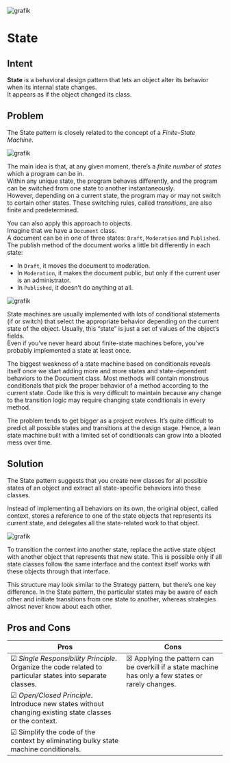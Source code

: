 ![grafik](https://github.com/user-attachments/assets/c70fb1ae-d46d-407a-bb7c-5cebf025fd23)

# State

## Intent

**State** is a behavioral design pattern that lets an object alter its behavior when its internal state changes.  
It appears as if the object changed its class.  

## Problem

The State pattern is closely related to the concept of a *Finite-State Machine*.

![grafik](https://github.com/user-attachments/assets/8451b3ac-67cd-42cf-836a-fabec398257f)

The main idea is that, at any given moment, there’s a *finite number* of *states* which a program can be in.  
Within any unique state, the program behaves differently, and the program can be switched from one state to another instantaneously.  
However, depending on a current state, the program may or may not switch to certain other states. 
These switching rules, called *transitions*, are also finite and predetermined. 

You can also apply this approach to objects.  
Imagine that we have a ``Document`` class.  
A document can be in one of three states: ``Draft``, ``Moderation`` and ``Published``.  
The publish method of the document works a little bit differently in each state:

- In ``Draft``, it moves the document to moderation.
- In ``Moderation``, it makes the document public, but only if the current user is an administrator.
- In ``Published``, it doesn’t do anything at all.

![grafik](https://github.com/user-attachments/assets/672e7e38-11a5-4989-8702-3c48d3b05800)

State machines are usually implemented with lots of conditional statements (if or switch) that select the appropriate behavior depending on the current state of the object. 
Usually, this “state” is just a set of values of the object’s fields.  
Even if you’ve never heard about finite-state machines before, you’ve probably implemented a state at least once.

The biggest weakness of a state machine based on conditionals reveals itself once we start adding more and more states and state-dependent behaviors to the Document class. Most methods will contain monstrous conditionals that pick the proper behavior of a method according to the current state. Code like this is very difficult to maintain because any change to the transition logic may require changing state conditionals in every method.

The problem tends to get bigger as a project evolves. It’s quite difficult to predict all possible states and transitions at the design stage. Hence, a lean state machine built with a limited set of conditionals can grow into a bloated mess over time.

## Solution

The State pattern suggests that you create new classes for all possible states of an object and extract all state-specific behaviors into these classes.

Instead of implementing all behaviors on its own, the original object, called context, stores a reference to one of the state objects that represents its current state, and delegates all the state-related work to that object.

![grafik](https://github.com/user-attachments/assets/9563cf4f-caee-488f-998c-9bb7c40dfae1)

To transition the context into another state, replace the active state object with another object that represents that new state. This is possible only if all state classes follow the same interface and the context itself works with these objects through that interface.

This structure may look similar to the Strategy pattern, but there’s one key difference. In the State pattern, the particular states may be aware of each other and initiate transitions from one state to another, whereas strategies almost never know about each other.


## Pros and Cons

| Pros | Cons |
| ----------- | ----------- |
|☑ *Single Responsibility Principle*. Organize the code related to particular states into separate classes.| ☒ Applying the pattern can be overkill if a state machine has only a few states or rarely changes. |
|☑ *Open/Closed Principle*. Introduce new states without changing existing state classes or the context. ||
|☑ Simplify the code of the context by eliminating bulky state machine conditionals. ||
